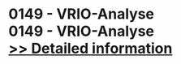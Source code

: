 # 0149 - VRIO-Analyse<br />0149 - VRIO-Analyse<br />[>> Detailed information](https://secure.shareit.com/shareit/product.html?productid=300998965&affiliateid=200057808)